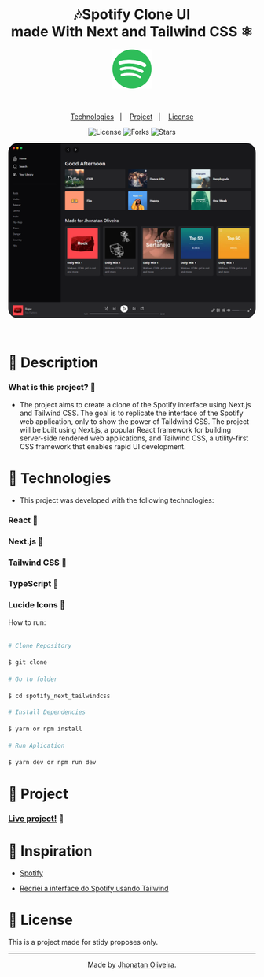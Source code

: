 <div align="center">
<h1 align="center">🎶Spotify Clone UI<br> made With Next and Tailwind CSS ⚛</h1>
<img src="public/logo.png" alt="logo" style="width: 80px;" />
</div>

&nbsp;

<p align="center">
  <a href="#Technologies">Technologies</a>&nbsp;&nbsp;&nbsp;|&nbsp;&nbsp;&nbsp;
  <a href="#Project">Project</a>&nbsp;&nbsp;&nbsp;|&nbsp;&nbsp;&nbsp;
  <a href="#License">License</a>
</p>

<p align="center">
 <img  src="https://img.shields.io/static/v1?label=license&message=FREE&color=04D361&labelColor=281F3D" alt="License" />
  <img src="https://img.shields.io/github/repo-size/jhonatan-oliveiradev/spotify_next_tailwindcss?label=forks&message=MIT&color=04D361&labelColor=281F3D" alt="Forks" />
  <img src="https://img.shields.io/github/stars/jhonatan-oliveiradev/spotify_next_tailwindcss?label=stars&message=MIT&color=04D361&labelColor=14061f" alt="Stars" />
</p>

<p align="center">
    <img style="border-radius: 20px;" src="public/preview.png" alt="preview">
</p>

<br>

# 📄 Description

### What is this project? 📝

- The project aims to create a clone of the Spotify interface using Next.js and Tailwind CSS. The goal is to replicate the interface of the Spotify web application, only to show the power of Taildwind CSS. The project will be built using Next.js, a popular React framework for building server-side rendered web applications, and Tailwind CSS, a utility-first CSS framework that enables rapid UI development.

# 🚀 Technologies

- This project was developed with the following technologies:

### React 📝

### Next.js 📝

### Tailwind CSS 📝

### TypeScript 📝

### Lucide Icons 📝

How to run:

```bash

# Clone Repository

$ git clone

# Go to folder

$ cd spotify_next_tailwindcss

# Install Dependencies

$ yarn or npm install

# Run Aplication

$ yarn dev or npm run dev

```

# 🚧 Project

### [Live project!](https://spotify-next-tailwindcss.vercel.app/) 🚀

# 🎨 Inspiration

- [Spotify](https://www.spotify.com/br/)

- [Recriei a interface do Spotify usando Tailwind](https://www.youtube.com/watch?v=YVI-q3idGiM)

# 📝 License

This is a project made for stidy proposes only.

<hr>

<p align="center">Made by <a href="https://jhonatanoliveira.com/" target="_blank">Jhonatan Oliveira</a>.</p>